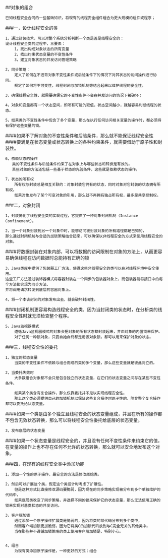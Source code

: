 ##对象的组合
    
    已知线程安全合同的一些基础知识，将现有的线程安全组件组合为更大规模的组件或程序；
    
###一，设计线程安全的类
    
    1，通过封装技术，可以对整个系统分析判断一个类是否是线程安全的：
    设计线程安全类的过程中，三要素：
        1，找出构成对象状态的所有变量
        2，找出约束状态变量的不变性条件
        3，建立对象状态的并发访问管理策略
        
    2，同步策略：
        定义了如何在不违背对象不变性条件或后验条件下的情况下对其状态的访问操作进行协同。
        规定了如何将不可变性，线程封闭与加锁机制等结合起来以维护线程的安全性。
    
    3，确保线程安全性，就需要确保它的不变性条件不会在并发访问的情况下被破坏；
    
    4，对象和变量都有一个状态空间，即所有可能的取值，状态空间越小，就越容易判断线程的状态。
    
    5，如果类的不变性条件中包含了多个变量，那么在执行任何访问相关变量的操作时，都必须持有保护这些变量的锁。    

####如果不了解对象的不变性条件和后验条件，那么就不能保证线程安全性
####要满足在状态变量或状态转换上的各种约束条件，就需要借助于原子性和封装性。    

    6，依赖状态的操作
       类的不变性条件与后验条件约束了在对象上与哪些状态和转换是有效的。
       某些对象的方法还包括一些基于状态的先验条件，这些就是依赖状态的操作。
       
    7，状态的所有权
        所有权与封装总是相互关联的：对象封装它拥有的状态，同时对象对它封装的状态拥有所有权。
        如果对象发布了某个可变对象的引用，那么就不再拥有独占所有权，最多是共享控制权。
        
###二，对象封闭

    1，封装简化了线程安全类的实现过程，它提供了一种对象封闭机制（Instance Confinement）。
    
    2，当一个对象封装到另一个对象中时，能够访问被封装对象的所有路径都是已知的，
    那么通过封闭机制与合适的加锁策略结合起来，可以确保以非线程安全的方式来使用线程安全的对象。

####将数据封装在对象内部，可以将数据的访问限制在对象的方法上，从而更容易确保线程在访问数据时总能持有正确的锁

    3，Java类库中提供了包装器工厂方法，使得这些非线程安全的类可以在对线程环境中安全使用。
    这些工厂方法通过装饰器模式将容器封装在一个同步的包装器对象上，而包装器能将接口中的每个方法都实现为同步方法，
    并将调用请求转发到底层的容器对象上。
    
    4，将一个本该封闭的对象发布出去，就会破坏封闭性。
    
####封闭机制更容易构造线程安全的类，因为当封闭类的状态时，在分析类的线程安全性时就无须检查整个程序。

    5，Java监视器模式
        遵循Java监视器模式的对象会把对象的所有状态都封装起来，并由对象的内置锁来保护。
        对于任何一种锁对象，只要自始自终都是用该对象锁，都可以用来保护对象的状态。        
    
###三，线程安全性的委托
    
    1，独立的状态变量
        当类的不变性条件不依赖与组合而成的类的多个变量，那么这些变量就是彼此对立的。
            
    2，当委托失效时
        大多数组合对象都不会只是包含独立的状态变量，在它们的状态变量之间存在某些不变性条件。
        
        如果某个类含有复合操作，那么仅靠委托并不足以实现线程安全性。
        那么这个类必须提供自己的加锁机制以保证这些复合操作时原子性的，除非整个复合操作都可以委托给状态变量。

####如果一个类是由多个独立且线程安全的状态变量组成，并且在所有的操作都不包含无效状态转换，那么可以将线程安全性委托给底层的状态变量。     

    3，发布底层的状态变量
####如果一个状态变量是线程安全的，并且没有任何不变性条件来约束它的值，在变量的操作上也不存在任何不允许的状态转换，那么就可以安全地发布这个对象。        

###四，在现有的线程安全类中添加功能
    
    1，添加一个性的原子操作，最安全的方法是修改原始类。
    
    2，然后可以扩展这个类，假定这个类设计时考虑了扩展性。
        但是这种方式比直接修改源码要脆弱，因为现在的同步策略实现被分布到多个单独维护的代码中，
        如果底层类改变了同步策略，并选择不同的锁来保护它的状态变量，那么无法使用正确的锁来实现对基类状态的并发访问。
    
    3，客户端加锁
        通过添加一个原子操作扩展类是脆弱的，因为将类的锁代码分布到多个类中，
        然而客户端加锁更加脆弱，因为它将类C的加锁代码放到与C完全无关的其他类中。
        当在那些并不遵循加锁策略的类上使用客户端加锁是，特别小心。
        
        
    4，组合
        为现有类添加原子操作是，一种更好的方式：组合
                       